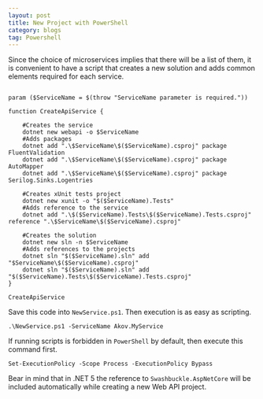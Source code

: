 ```yaml
---
layout: post
title: New Project with PowerShell
category: blogs
tag: Powershell
---
```


Since the choice of microservices implies that there will be a list of them, it is convenient to have a script that creates a new solution and adds common elements required for each service.

<pre><code class="language-cs">
param ($ServiceName = $(throw "ServiceName parameter is required."))

function CreateApiService {

	#Creates the service
	dotnet new webapi -o $ServiceName
	#Adds packages
	dotnet add ".\$ServiceName\$($ServiceName).csproj" package FluentValidation
	dotnet add ".\$ServiceName\$($ServiceName).csproj" package AutoMapper
	dotnet add ".\$ServiceName\$($ServiceName).csproj" package Serilog.Sinks.Logentries

	#Creates xUnit tests project
	dotnet new xunit -o "$($ServiceName).Tests"
	#Adds reference to the service
	dotnet add ".\$($ServiceName).Tests\$($ServiceName).Tests.csproj" reference ".\$ServiceName\$($ServiceName).csproj"

	#Creates the solution
	dotnet new sln -n $ServiceName
	#Adds references to the projects
	dotnet sln "$($ServiceName).sln" add "$ServiceName\$($ServiceName).csproj"
	dotnet sln "$($ServiceName).sln" add "$($ServiceName).Tests\$($ServiceName).Tests.csproj"
}

CreateApiService 
</code></pre>
Save this code into `NewService.ps1`. Then execution is as easy as scripting.
<pre><code class="nohighlight">.\NewService.ps1 -ServiceName Akov.MyService</code></pre>

If running scripts is forbidden in `PowerShell` by default, then execute this command first.
<pre><code class="nohighlight">Set-ExecutionPolicy -Scope Process -ExecutionPolicy Bypass</code></pre>

Bear in mind that in .NET 5 the reference to `Swashbuckle.AspNetCore` will be included automatically while creating a new Web API project.